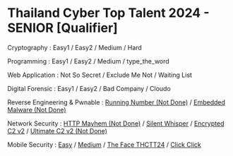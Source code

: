 # Thailand Cyber Top Talent 2024 - SENIOR [Qualifier]

Cryptography : Easy1 / Easy2 / Medium / Hard

Programming : Easy1 / Easy2 / Medium / type_the_word

Web Application : Not So Secret / Exclude Me Not / Waiting List

Digital Forensic : Easy1 / Easy2 / Bad Company / Cloudo

Reverse Engineering & Pwnable : [Running Number (Not Done)](pwn-running-number) / [Embedded Malware (Not Done)](pwn-embedded-malware)

Network Security : [HTTP Mayhem (Not Done)](netsec-1) / [Silent Whisper](netsec-2) / [Encrypted C2 v2](netsec-3) / [Ultimate C2 v2 (Not Done)](netsec-4)

Mobile Security : [Easy](mobile-easy) / [Medium](mobile-medium) / [The Face THCTT24](mobile-the-face-thctt24) / [Click Click](mobile-click-click)
